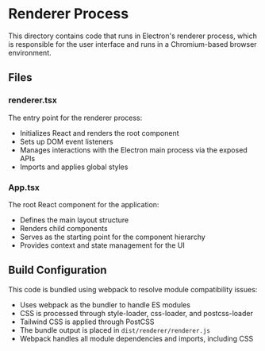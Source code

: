 # Renderer Process

This directory contains code that runs in Electron's renderer process, which is responsible for the user interface and runs in a Chromium-based browser environment.

## Files

### renderer.tsx

The entry point for the renderer process:

- Initializes React and renders the root component
- Sets up DOM event listeners 
- Manages interactions with the Electron main process via the exposed APIs
- Imports and applies global styles

### App.tsx

The root React component for the application:

- Defines the main layout structure
- Renders child components
- Serves as the starting point for the component hierarchy
- Provides context and state management for the UI

## Build Configuration

This code is bundled using webpack to resolve module compatibility issues:

- Uses webpack as the bundler to handle ES modules
- CSS is processed through style-loader, css-loader, and postcss-loader
- Tailwind CSS is applied through PostCSS
- The bundle output is placed in `dist/renderer/renderer.js`
- Webpack handles all module dependencies and imports, including CSS 